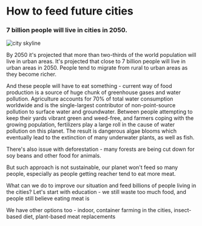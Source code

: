 # How to feed future cities

### 7 billion people will live in cities in 2050.


![city skyline](https://unsplash.com/photos/wpU4veNGnHg/download?ixid=MnwxMjA3fDB8MXxzZWFyY2h8Mnx8Y2l0eXxlbnwwfHx8fDE2NDU1MzkzNTM&force=true&w=1920 "city skyline")

 By 2050 it's projected that more than two-thirds of the world population will live in urban areas. It's projected that close to 7 billion people will live in urban areas in 2050. People tend to migrate from rural to urban areas as they become richer.
 
And these people will have to eat something - current way of food production is a source of huge chunk of greenhouse gases and water pollution.
Agriculture accounts for 70% of total water consumption worldwide and is the single-largest contributor of non-point-source pollution to surface water and groundwater. 
Between people attempting to keep their yards vibrant green and weed-free, and farmers coping with the growing population, fertilizers play a large roll in the cause of water pollution on this planet. The result is dangerous algae blooms which eventually lead to the extinction of many underwater plants, as well as fish.

There's also issue with deforestation - many forests are being cut down for soy beans and other food for animals.

But such approach is not sustainable, our planet won't feed so many people, especially as people getting reacher tend to eat more meat.  

What can we do to improve our situation and feed billions of people living in the cities?
Let's start with education - we still waste too much food, and people still believe eating meat is 

We have other options too - indoor, container farming in the cities, insect-based diet, plant-based meat replacements